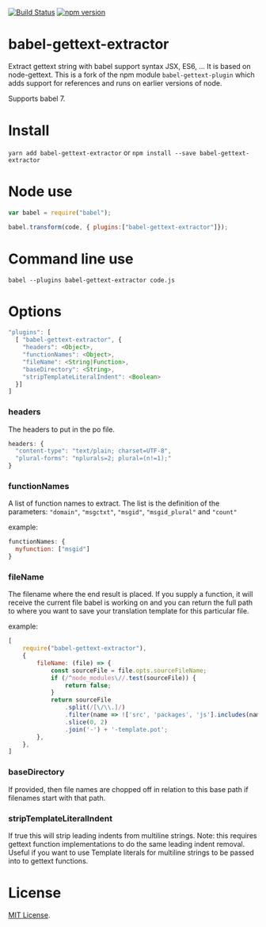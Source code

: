 [![Build Status](https://travis-ci.org/mozilla/babel-gettext-extractor.svg?branch=master)](https://travis-ci.org/mozilla/babel-gettext-extractor)
[![npm version](https://img.shields.io/npm/v/babel-gettext-extractor.svg)](https://www.npmjs.com/package/babel-gettext-extractor)

# babel-gettext-extractor

Extract gettext string with babel support syntax JSX, ES6, ... It is based on
node-gettext.  This is a fork of the npm module `babel-gettext-plugin` which
adds support for references and runs on earlier versions of node.

Supports babel 7.

Install
========
`yarn add babel-gettext-extractor`
or
`npm install --save babel-gettext-extractor`

Node use
========

```js
var babel = require("babel");

babel.transform(code, { plugins:["babel-gettext-extractor"]});
```

Command line use
================

```
babel --plugins babel-gettext-extractor code.js
```

Options
=======


```js
"plugins": [
  [ "babel-gettext-extractor", {
    "headers": <Object>,
    "functionNames": <Object>,
    "fileName": <String|Function>,
    "baseDirectory": <String>,
    "stripTemplateLiteralIndent": <Boolean>
  }]
]
```

### headers ###
The headers to put in the po file.

```js
headers: {
  "content-type": "text/plain; charset=UTF-8",
  "plural-forms": "nplurals=2; plural=(n!=1);"
}
```

### functionNames ###

A list of function names to extract.  The list is the definition of the
parameters: `"domain"`, `"msgctxt"`, `"msgid"`, `"msgid_plural"` and
`"count"`

example:
```js
functionNames: {
  myfunction: ["msgid"]
}
```

### fileName ###

The filename where the end result is placed. If you supply a function, it will receive the current file babel is working
on and you can return the full path to where you want to save your translation template for this particular file.

example:
```javascript
[
    require("babel-gettext-extractor"),
    {
        fileName: (file) => {
            const sourceFile = file.opts.sourceFileName;
            if (/^node_modules\//.test(sourceFile)) {
                return false;
            }
            return sourceFile
                .split(/[\/\\.]/)
                .filter(name => !['src', 'packages', 'js'].includes(name))
                .slice(0, 2)
                .join('-') + '-template.pot';
        },
    },
]
```

### baseDirectory ###

If provided, then file names are chopped off in relation to this base path
if filenames start with that path.

### stripTemplateLiteralIndent ###

If true this will strip leading indents from multiline strings. Note: this
requires gettext function implementations to do the same leading indent removal.
Useful if you want to use Template literals for multiline strings to be passed
into to gettext functions.

License
=======

[MIT License](LICENSE).
